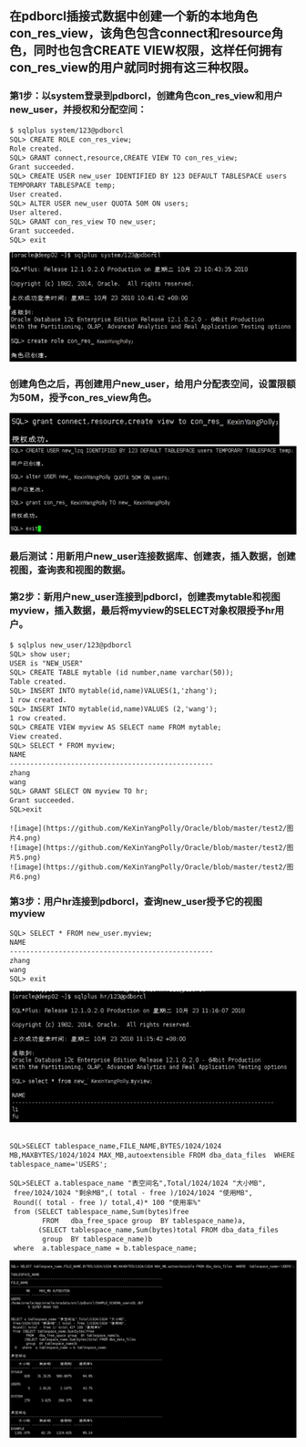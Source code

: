 在pdborcl插接式数据中创建一个新的本地角色con_res_view，该角色包含connect和resource角色，同时也包含CREATE VIEW权限，这样任何拥有con_res_view的用户就同时拥有这三种权限。
---
### 第1步：以system登录到pdborcl，创建角色con_res_view和用户new_user，并授权和分配空间：
```
$ sqlplus system/123@pdborcl
SQL> CREATE ROLE con_res_view;
Role created.
SQL> GRANT connect,resource,CREATE VIEW TO con_res_view;
Grant succeeded.
SQL> CREATE USER new_user IDENTIFIED BY 123 DEFAULT TABLESPACE users TEMPORARY TABLESPACE temp;
User created.
SQL> ALTER USER new_user QUOTA 50M ON users;
User altered.
SQL> GRANT con_res_view TO new_user;
Grant succeeded.
SQL> exit
```

![image](https://github.com/KeXinYangPolly/Oracle/blob/master/test2/图片1.png)

### 创建角色之后，再创建用户new_user，给用户分配表空间，设置限额为50M，授予con_res_view角色。

![image](https://github.com/KeXinYangPolly/Oracle/blob/master/test2/图片2.png)
![image](https://github.com/KeXinYangPolly/Oracle/blob/master/test2/图片3.png)

### 最后测试：用新用户new_user连接数据库、创建表，插入数据，创建视图，查询表和视图的数据。
### 第2步：新用户new_user连接到pdborcl，创建表mytable和视图myview，插入数据，最后将myview的SELECT对象权限授予hr用户。
```
$ sqlplus new_user/123@pdborcl
SQL> show user;
USER is "NEW_USER"
SQL> CREATE TABLE mytable (id number,name varchar(50));
Table created.
SQL> INSERT INTO mytable(id,name)VALUES(1,'zhang');
1 row created.
SQL> INSERT INTO mytable(id,name)VALUES (2,'wang');
1 row created.
SQL> CREATE VIEW myview AS SELECT name FROM mytable;
View created.
SQL> SELECT * FROM myview;
NAME
--------------------------------------------------
zhang
wang
SQL> GRANT SELECT ON myview TO hr;
Grant succeeded.
SQL>exit

![image](https://github.com/KeXinYangPolly/Oracle/blob/master/test2/图片4.png)
![image](https://github.com/KeXinYangPolly/Oracle/blob/master/test2/图片5.png)
![image](https://github.com/KeXinYangPolly/Oracle/blob/master/test2/图片6.png)
```
### 第3步：用户hr连接到pdborcl，查询new_user授予它的视图myview
```$ sqlplus hr/123@pdborcl
SQL> SELECT * FROM new_user.myview;
NAME
--------------------------------------------------
zhang
wang
SQL> exit
```
![image](https://github.com/KeXinYangPolly/Oracle/blob/master/test2/图片7.png)

```$ sqlplus system/123@pdborcl

SQL>SELECT tablespace_name,FILE_NAME,BYTES/1024/1024 MB,MAXBYTES/1024/1024 MAX_MB,autoextensible FROM dba_data_files  WHERE  tablespace_name='USERS';

SQL>SELECT a.tablespace_name "表空间名",Total/1024/1024 "大小MB",
 free/1024/1024 "剩余MB",( total - free )/1024/1024 "使用MB",
 Round(( total - free )/ total,4)* 100 "使用率%"
 from (SELECT tablespace_name,Sum(bytes)free
        FROM   dba_free_space group  BY tablespace_name)a,
       (SELECT tablespace_name,Sum(bytes)total FROM dba_data_files
        group  BY tablespace_name)b
 where  a.tablespace_name = b.tablespace_name;
 ```
 ![image](https://github.com/KeXinYangPolly/Oracle/blob/master/test2/图片8.png)
